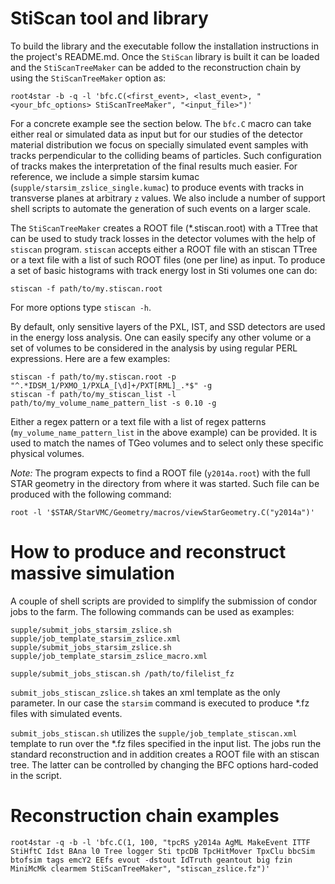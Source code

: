 StiScan tool and library
========================

To build the library and the executable follow the installation instructions in
the project's README.md. Once the `StiScan` library is built it can be loaded
and the `StiScanTreeMaker` can be added to the reconstruction chain by using the
`StiScanTreeMaker` option as:

    root4star -b -q -l 'bfc.C(<first_event>, <last_event>, "<your_bfc_options> StiScanTreeMaker", "<input_file>")'

For a concrete example see the section below. The `bfc.C` macro can take either
real or simulated data as input but for our studies of the detector material
distribution we focus on specially simulated event samples with tracks
perpendicular to the colliding beams of particles. Such configuration of tracks
makes the interpretation of the final results much easier. For reference, we
include a simple starsim kumac (`supple/starsim_zslice_single.kumac`) to produce
events with tracks in transverse planes at arbitrary `z` values. We also include
a number of support shell scripts to automate the generation of such events on
a larger scale.

The `StiScanTreeMaker` creates a ROOT file (\*.stiscan.root) with a TTree that
can be used to study track losses in the detector volumes with the help of
`stiscan` program. `stiscan` accepts either a ROOT file with an stiscan TTree or
a text file with a list of such ROOT files (one per line) as input. To produce
a set of basic histograms with track energy lost in Sti volumes one can do:

    stiscan -f path/to/my.stiscan.root

For more options type `stiscan -h`.

By default, only sensitive layers of the PXL, IST, and SSD detectors are used in
the energy loss analysis. One can easily specify any other volume or a set of
volumes to be considered in the analysis by using regular PERL expressions. Here
are a few examples:

    stiscan -f path/to/my.stiscan.root -p "^.*IDSM_1/PXMO_1/PXLA_[\d]+/PXT[RML]_.*$" -g
    stiscan -f path/to/my_stiscan_list -l path/to/my_volume_name_pattern_list -s 0.10 -g

Either a regex pattern or a text file with a list of regex patterns
(`my_volume_name_pattern_list` in the above example) can be provided. It is used
to match the names of TGeo volumes and to select only these specific physical
volumes.

*Note:* The program expects to find a ROOT file (`y2014a.root`) with the full
STAR geometry in the directory from where it was started. Such file can be
produced with the following command:

    root -l '$STAR/StarVMC/Geometry/macros/viewStarGeometry.C("y2014a")'


How to produce and reconstruct massive simulation
=================================================

A couple of shell scripts are provided to simplify the submission of condor jobs
to the farm. The following commands can be used as examples:

    supple/submit_jobs_starsim_zslice.sh supple/job_template_starsim_zslice.xml
    supple/submit_jobs_starsim_zslice.sh supple/job_template_starsim_zslice_macro.xml

    supple/submit_jobs_stiscan.sh /path/to/filelist_fz

`submit_jobs_stiscan_zslice.sh` takes an xml template as the only parameter. In
our case the `starsim` command is executed to produce \*.fz files with simulated
events.

`submit_jobs_stiscan.sh` utilizes the `supple/job_template_stiscan.xml`
template to run over the \*.fz files specified in the input list. The jobs run
the standard reconstruction and in addition creates a ROOT file with an stiscan
tree. The latter can be controlled by changing the BFC options hard-coded in the
script.


Reconstruction chain examples
=============================

    root4star -q -b -l 'bfc.C(1, 100, "tpcRS y2014a AgML MakeEvent ITTF StiHftC Idst BAna l0 Tree logger Sti tpcDB TpcHitMover TpxClu bbcSim btofsim tags emcY2 EEfs evout -dstout IdTruth geantout big fzin MiniMcMk clearmem StiScanTreeMaker", "stiscan_zslice.fz")'
